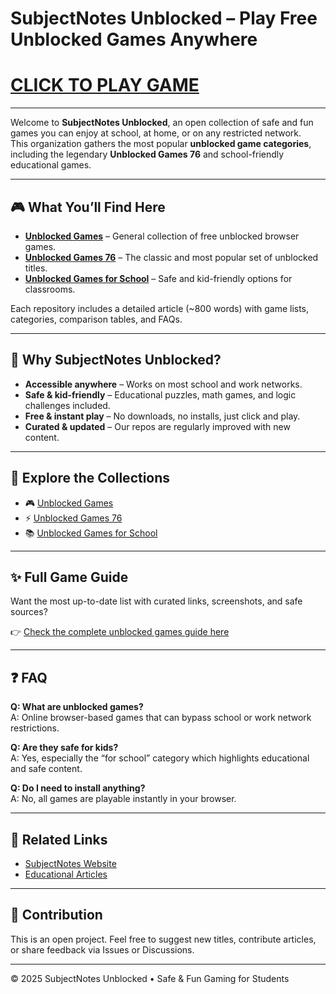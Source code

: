 # SubjectNotes Unblocked – Play Free Unblocked Games Anywhere

<h1><a href="https://subjectnotes2.website">CLICK TO PLAY GAME</a></h1>


---
Welcome to **SubjectNotes Unblocked**, an open collection of safe and fun games you can enjoy at school, at home, or on any restricted network.  
This organization gathers the most popular **unblocked game categories**, including the legendary **Unblocked Games 76** and school-friendly educational games.  

---

## 🎮 What You’ll Find Here
- **[Unblocked Games](https://github.com/subjectnotes-unblocked/unblocked-games)** – General collection of free unblocked browser games.  
- **[Unblocked Games 76](https://github.com/subjectnotes-unblocked/unblocked-games-76)** – The classic and most popular set of unblocked titles.  
- **[Unblocked Games for School](https://github.com/subjectnotes-unblocked/unblocked-games-for-school)** – Safe and kid-friendly options for classrooms.  

Each repository includes a detailed article (~800 words) with game lists, categories, comparison tables, and FAQs.  

---

## 🚀 Why SubjectNotes Unblocked?
- **Accessible anywhere** – Works on most school and work networks.  
- **Safe & kid-friendly** – Educational puzzles, math games, and logic challenges included.  
- **Free & instant play** – No downloads, no installs, just click and play.  
- **Curated & updated** – Our repos are regularly improved with new content.  

---

## 📌 Explore the Collections
- 🎮 [Unblocked Games](https://github.com/subjectnotes-unblocked/unblocked-games)  
- ⚡ [Unblocked Games 76](https://github.com/subjectnotes-unblocked/unblocked-games-76)  
- 📚 [Unblocked Games for School](https://github.com/subjectnotes-unblocked/unblocked-games-for-school)  

---

## ✨ Full Game Guide
Want the most up-to-date list with curated links, screenshots, and safe sources?  

👉 [Check the complete unblocked games guide here](https://subjectnotes2.website)  

---

## ❓ FAQ
**Q: What are unblocked games?**  
A: Online browser-based games that can bypass school or work network restrictions.  

**Q: Are they safe for kids?**  
A: Yes, especially the “for school” category which highlights educational and safe content.  

**Q: Do I need to install anything?**  
A: No, all games are playable instantly in your browser.  

---

## 📖 Related Links
- [SubjectNotes Website](https://subjectnotes2.website)  
- [Educational Articles](https://subjectnotes2.website)  

---

## 📢 Contribution
This is an open project. Feel free to suggest new titles, contribute articles, or share feedback via Issues or Discussions.  

---

© 2025 SubjectNotes Unblocked • Safe & Fun Gaming for Students
